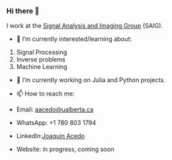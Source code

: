 ### Hi there 👋 

I work at the [Signal Analysis and Imaging Group](https://duckduckgo.com) (SAIG).

- 🌱 I’m currently interested/learning about:

1. Signal Processing
2. Inverse problems
3. Machine Learning

- 🔭 I’m currently working on Julia and Python projects.

- 📫 How to reach me:
- Email: aacedo@ualberta.ca
- WhatsApp: +1 780 803 1794
- LinkedIn:[Joaquin Acedo](https://www.linkedin.com/in/joaqu%C3%ADn-acedo-45616817a/)
- Website: in progress, coming soon



<!--
**joaquin-17/joaquin-17** is a ✨ _special_ ✨ repository because its `README.md` (this file) appears on your GitHub profile.

Here are some ideas to get you started:

- 🌱 I’m currently learning ...
- 👯 I’m looking to collaborate on ...
- 🤔 I’m looking for help with ...
- 💬 Ask me about ...
- 😄 Pronouns: ...
- ⚡ Fun fact: ...
-->
